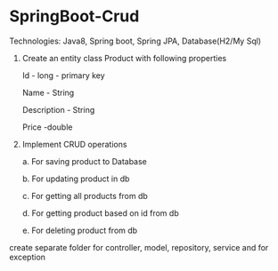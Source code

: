 # SpringBoot-Crud

Technologies: Java8, Spring boot, Spring JPA, Database(H2/My Sql)

1. Create an entity class Product with following properties

    Id - long - primary key

    Name - String

    Description - String

    Price -double

2. Implement CRUD operations

    a. For saving product to Database

    b. For updating product in db

    c. For getting all products from db

    d. For getting product based on id from db

    e. For deleting product from db

create separate folder for controller, model, repository, service and for exception
